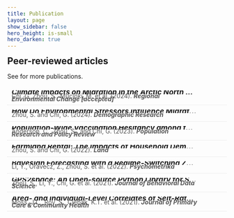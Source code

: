 ```yaml
---
title: Publication
layout: page
show_sidebar: false
hero_height: is-small
hero_darken: true
---
```


<!-- **\* indicates first author** -->
<!-- <i>\* indicates first author</i> -->
<!-- \* indicates first author -->

<!-- This line makes sure the STATA icon for land rental paper will render -->
<!-- See doc here: https://icon-sets.iconify.design/vscode-icons/file-type-stata/ -->
<script src="https://code.iconify.design/iconify-icon/1.0.0-beta.3/iconify-icon.min.js"></script>

<!-- This line makes sure the Altmetric badges show on the website -->
<!-- See doc here: https://api.altmetric.com/embeds.html -->
<script type='text/javascript' src='https://d1bxh8uas1mnw7.cloudfront.net/assets/embed.js'></script>

<!-- See how to use Dimensions Badges: https://badge.dimensions.ai/ -->
<!-- <span class="__dimensions_badge_embed__" data-doi="" data-style="small_circle" data-badge-popover="right"></span> -->

<!-- SETUP STYLES -->
<html lang="en">
<head>
<meta charset="UTF-8">
<meta name="viewport" content="width=device-width, initial-scale=1.0">
<title>Publications</title>
<style>
  .publication {
    border-bottom: 1px dotted #ddd;
    padding: 10px;
    overflow: hidden;
  }
  .publication-info {
    float: left;
    width: 88%; /* Adjust the width as needed */
  }
  .metrics-badges {
    float: right;
    width: 12%; /* Adjust the width as needed */
    text-align: right;
    z-index: 999;
  }
  .altmetric-badge, .dimensions-badge {
    display: inline-block;
    vertical-align: top;
    z-index: 999;
  }
  .publication-title {
    font-size: 1.2em;
    font-weight: bold;
    margin: 0;
    line-height: 0.5; /* Reduced line height */
    text-align: justify;
    text-decoration: none; /* Remove the default underline of hyperlinks */
    color: #000; /* Set the color of the link */
    overflow: hidden; /* Enable overflow hiding */
    white-space: nowrap; /* Keep the text in a single line */
    text-overflow: ellipsis; /* Add ellipsis (...) to text overflow */
    display: block; /* Block display to occupy the full width */
    max-width: 100%; /* Limit the width to prevent overflow */
  }
  .publication-authors {
    font-size: 1.0em;
    color: #555;
    margin: 0;
    line-height: 0.5; /* Reduced line height */
    text-align: left;
  }
  .publication-links {
    margin: 0;
    line-height: 0.5; /* Reduced line height */
  }
  .publication-links a {
    text-decoration: none;
    margin-right: 10px;
    color: #1a0dab;
  }
  .section-title {
    font-size: 1.5em;
    margin-top: 10px;
    margin-bottom: 10px;
</style>
</head>
<body>


<h4 class="section-title">Peer-reviewed articles</h4>

See <a href="/downloads/cv.pdf" target="_blank" rel="noopener"><i class="ai ai-cv big-icon" style="font-size:20px"></i></a> for more publications.

<!-- PUBLICATION RECORD -->
<div class="publication">
  <div class="publication-info">
    <h6 class="publication-title">
      <a href="" target="_blank">Climate Impacts on Migration in the Arctic North America: Existing Evidence and Research Recommendations</a>
    </h6>
    <p class="publication-authors">Chi, G, Zhou, S., Mucioki, M. et al. (2024). <b><i>Regional Environmental Change [accepted]</i></b></p>
    <div class="publication-links">
      <a href="/downloads/pubs/2024ArcMig.pdf" target="_blank" rel="noopener"><i class="far fa-file-pdf"></i></a>
    </div>
  </div>
  <div class="metrics-badges">
    <div class="dimensions-badge">
      <script type="text/javascript" src="https://badge.dimensions.ai/badge.js" async charset="utf-8"></script>
      <span class="__dimensions_badge_embed__" data-doi="XXXXX" data-style="small_circle" data-badge-popover="right"></span>
  </div>
    <div class="altmetric-badge">
      <div class="altmetric-embed" data-badge-type="donut" data-badge-popover='right' data-doi="XXXXX"></div>
    </div>
  </div>
</div>

<!-- PUBLICATION RECORD -->
<div class="publication">
  <div class="publication-info">
    <h6 class="publication-title">
      <a href="https://www.demographic-research.org/articles/volume/50/2" target="_blank">How Do Environmental Stressors Influence Migration? A Meta-regression Analysis of the Environmental Migration Literature</a>
    </h6>
    <p class="publication-authors">Zhou, S. and Chi, G. (2024). <b><i>Demographic Research</i></b></p>
    <div class="publication-links">
      <a href="/downloads/pubs/2023EnvMigMeta.pdf" target="_blank" rel="noopener"><i class="far fa-file-pdf"></i></a>
      <a href="/downloads/codes/EnvMigMeta.zip" target="_blank" rel="noopener"><iconify-icon icon="vscode-icons:file-type-stata"></iconify-icon></a>
    </div>
  </div>
  <div class="metrics-badges">
    <div class="dimensions-badge">
      <script type="text/javascript" src="https://badge.dimensions.ai/badge.js" async charset="utf-8"></script>
      <span class="__dimensions_badge_embed__" data-doi="10.4054/DemRes.2024.50.2" data-style="small_circle" data-badge-popover="right"></span>
  </div>
    <div class="altmetric-badge">
      <div class="altmetric-embed" data-badge-type="donut" data-badge-popover='right' data-doi="10.4054/DemRes.2024.50.2"></div>
    </div>
  </div>
</div>

<!-- PUBLICATION RECORD -->
<div class="publication">
  <div class="publication-info">
    <h6 class="publication-title">
      <a href="https://link.springer.com/article/10.1007/s11113-023-09816-9" target="_blank">Population-Wide Vaccination Hesitancy among the Amish: A County-Level Study of COVID-19 Vaccine Adoption and Implications for Public Health Policy and Practice</a>
    </h6>
    <p class="publication-authors">Anderson, C., Zhou, S., and Chi, G. (2023). <b><i>Population Research and Policy Review</i></b></p>
    <div class="publication-links">
      <a href="/downloads/pubs/2023AmishCovidVacc.pdf" target="_blank" rel="noopener"><i class="far fa-file-pdf"></i></a>
      <a href="https://github.com/shuai-zhou/AmishCovidVaccineAdoption" target="_blank" rel="noopener"><i class="fab fa-github"></i></a>
    </div>
  </div>
  <div class="metrics-badges">
    <div class="dimensions-badge">
      <script type="text/javascript" src="https://badge.dimensions.ai/badge.js" async charset="utf-8"></script>
      <span class="__dimensions_badge_embed__" data-doi="10.1007/s11113-023-09816-9" data-style="small_circle" data-badge-popover="right"></span>
  </div>
    <div class="altmetric-badge">
      <div class="altmetric-embed" data-badge-type="donut" data-badge-popover='right' data-doi="10.1007/s11113-023-09816-9"></div>
    </div>
  </div>
</div>

<!-- PUBLICATION RECORD -->
<div class="publication">
  <div class="publication-info">
    <h6 class="publication-title">
      <a href="https://www.mdpi.com/2073-445X/11/8/1318" target="_blank">Farmland Rental: The Impacts of Household Demographics and Livelihood Strategies in China</a>
    </h6>
    <p class="publication-authors">Zhou, S. and Chi, G. (2022). <b><i>Land</i></b></p>
    <div class="publication-links">
      <a href="/downloads/pubs/2019LandRental.pdf" target="_blank" rel="noopener"><i class="far fa-file-pdf"></i></a>
      <a href="/downloads/codes/LandRental.zip" target="_blank" rel="noopener"><iconify-icon icon="vscode-icons:file-type-stata"></iconify-icon></a>
    </div>
  </div>
  <div class="metrics-badges">
    <div class="dimensions-badge">
      <script type="text/javascript" src="https://badge.dimensions.ai/badge.js" async charset="utf-8"></script>
      <span class="__dimensions_badge_embed__" data-doi="10.3390/land11081318" data-style="small_circle" data-badge-popover="right"></span>
  </div>
    <div class="altmetric-badge">
      <div class="altmetric-embed" data-badge-type="donut" data-badge-popover='right' data-doi="10.3390/land11081318"></div>
    </div>
  </div>
</div>

<!-- PUBLICATION RECORD -->
<div class="publication">
  <div class="publication-info">
    <h6 class="publication-title">
      <a href="https://link.springer.com/article/10.1007/s11336-021-09831-9" target="_blank">Bayesian Forecasting with a Regime-Switching Zero-Inflated Multilevel Poisson Regression Model: An Application to Adolescent Alcohol Use with Spatial Covariates</a>
    </h6>
    <p class="publication-authors">Li, Y., Oravecz, Z., Zhou, S. et al. (2022). <b><i>Psychometrika</i></b></p>
    <div class="publication-links">
      <a href="/downloads/pubs/2022BayesianForecast.pdf" target="_blank" rel="noopener"><i class="far fa-file-pdf"></i></a>
    </div>
  </div>
  <div class="metrics-badges">
    <div class="dimensions-badge">
      <script type="text/javascript" src="https://badge.dimensions.ai/badge.js" async charset="utf-8"></script>
      <span class="__dimensions_badge_embed__" data-doi="10.1007/s11336-021-09831-9" data-style="small_circle" data-badge-popover="right"></span>
  </div>
    <div class="altmetric-badge">
      <div class="altmetric-embed" data-badge-type="donut" data-badge-popover='right' data-doi="10.1007/s11336-021-09831-9"></div>
    </div>
  </div>
</div>

<!-- PUBLICATION RECORD -->
<div class="publication">
  <div class="publication-info">
    <h6 class="publication-title">
      <a href="https://jbds.isdsa.org/index.php/jbds/article/view/27" target="_blank">GPS2space: An Open-source Python Library for Spatial Measure Extraction from GPS Data</a>
    </h6>
    <p class="publication-authors">Zhou, S., Li, Y., Chi, G. et al. (2021). <b><i>Journal of Behavioral Data Science</i></b></p>
    <div class="publication-links">
      <a href="/downloads/pubs/2021GPS2space.pdf" target="_blank" rel="noopener"><i class="far fa-file-pdf"></i></a>
      <a href="/downloads/codes/2021GPS2space.pdf" target="_blank" rel="noopener"><i class="fab fa-python"></i></a>
      <a href="https://github.com/shuai-zhou/gps2space" target="_blank" rel="noopener"><i class="fab fa-github"></i></a>
    </div>
  </div>
  <div class="metrics-badges">
    <div class="dimensions-badge">
      <script type="text/javascript" src="https://badge.dimensions.ai/badge.js" async charset="utf-8"></script>
      <span class="__dimensions_badge_embed__" data-doi="10.35566/jbds/v1n2/p5" data-style="small_circle" data-badge-popover="right"></span>
  </div>
    <div class="altmetric-badge">
      <div class="altmetric-embed" data-badge-type="donut" data-badge-popover='right' data-doi="10.35566/jbds/v1n2/p5"></div>
    </div>
  </div>
</div>

<!-- PUBLICATION RECORD -->
<div class="publication">
  <div class="publication-info">
    <h6 class="publication-title">
      <a href="https://journals.sagepub.com/doi/full/10.1177/21501327211039715" target="_blank">Area- and Individual-Level Correlates of Self-Rated Health: Implications for Geographic Health Disparities</a>
    </h6>
    <p class="publication-authors">Moss, J.L., Roy, S., Clebak, K.T. et al. (2021). <b><i>Journal of Primary Care & Community Health</i></b></p>
    <div class="publication-links">
      <a href="/downloads/pubs/2021SelfRatedHealth.pdf" target="_blank" rel="noopener"><i class="far fa-file-pdf"></i></a>
    </div>
  </div>
  <div class="metrics-badges">
    <div class="dimensions-badge">
      <script type="text/javascript" src="https://badge.dimensions.ai/badge.js" async charset="utf-8"></script>
      <span class="__dimensions_badge_embed__" data-doi="10.1177/21501327211039715" data-style="small_circle" data-badge-popover="right"></span>
  </div>
    <div class="altmetric-badge">
      <div class="altmetric-embed" data-badge-type="donut" data-badge-popover='right' data-doi="10.1177/21501327211039715"></div>
    </div>
  </div>
</div>




</body>
</html>
